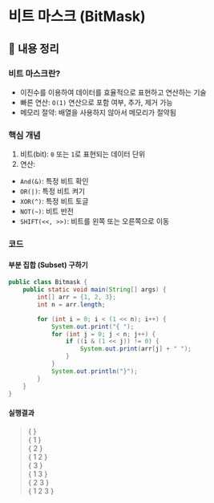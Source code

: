 # 비트 마스크 (BitMask)

## 📌 내용 정리

### 비트 마스크란?
- 이진수를 이용하여 데이터를 효율적으로 표현하고 연산하는 기술
- 빠른 연산: `O(1)` 연산으로 포함 여부, 추가, 제거 가능
- 메모리 절약: 배열을 사용하지 않아서 메모리가 절약됨

### 핵심 개념
1. 비트(bit): `0` 또는 `1`로 표현되는 데이터 단위
2. 연산:
  - `And(&)`: 특정 비트 확인
  - `OR(|)`: 특정 비트 켜기
  - `XOR(^)`: 특정 비트 토글 
  - `NOT(~)`: 비트 반전
  - `SHIFT(<<, >>)`: 비트를 왼쪽 또는 오른쪽으로 이동

### 코드
#### 부분 집합 (Subset) 구하기

```java
public class Bitmask {
    public static void main(String[] args) {
        int[] arr = {1, 2, 3};
        int n = arr.length;

        for (int i = 0; i < (1 << n); i++) {
            System.out.print("{ ");
            for (int j = 0; j < n; j++) {
                if ((i & (1 << j)) != 0) { 
                    System.out.print(arr[j] + " ");
                }
            }
            System.out.println("}");
        }
    }
}
```
#### 실행결과
>{ }  
{ 1 }  
{ 2 }  
{ 1 2 }  
{ 3 }  
{ 1 3 }  
{ 2 3 }  
{ 1 2 3 }  

